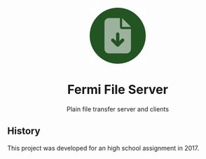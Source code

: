 <div align="center">

![](.media/icon-128x128_round.png)

# Fermi File Server

Plain file transfer server and clients

</div>

## History

This project was developed for an high school assignment in 2017.
